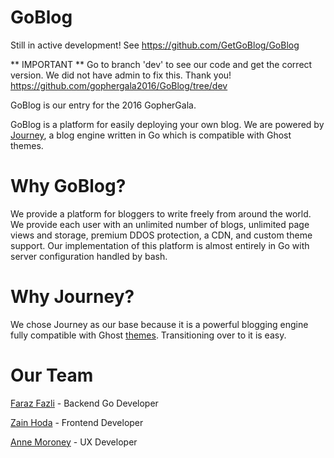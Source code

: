 # GoBlog 
Still in active development! See https://github.com/GetGoBlog/GoBlog


** IMPORTANT ** Go to branch 'dev' to see our code and get the correct version.
We did not have admin to fix this. Thank you!
https://github.com/gophergala2016/GoBlog/tree/dev

GoBlog is our entry for the 2016 GopherGala.

GoBlog is a platform for easily deploying your own blog. We are powered by [Journey](https://github.com/kabukky/journey), a blog engine written in Go which is compatible with Ghost themes.

# Why GoBlog?

We provide a platform for bloggers to write freely from around the world. We provide each user with an unlimited number of blogs, unlimited page views and storage, premium DDOS protection, a CDN, and custom theme support. Our implementation of this platform is almost entirely in Go with server configuration handled by bash.

# Why Journey?

We chose Journey as our base because it is a powerful blogging engine fully compatible with Ghost [themes](http://marketplace.ghost.org/). Transitioning over to it is easy.

# Our Team
[Faraz Fazli](https://www.github.com/farazfazli) - Backend Go Developer

[Zain Hoda](https://github.com/zainhoda) - Frontend Developer

[Anne Moroney](https://github.com/AnneTheAgile) - UX Developer
